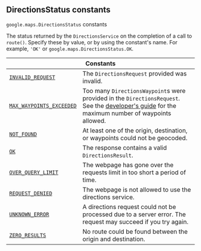 
<devsite-heading text=" DirectionsStatus constants" for="DirectionsStatus" level="h2" link="" toc="" back-to-top=""><h2 id="DirectionsStatus" is-upgraded="">DirectionsStatus constants</h2></devsite-heading>
<p>
<code translate="no" dir="ltr"><span itemprop="path">google.maps</span>.<span itemprop="name">DirectionsStatus</span></code>
constants
</p>
<p>The status returned by the <code translate="no" dir="ltr">DirectionsService</code> on the completion of a call to <code translate="no" dir="ltr">route()</code>. Specify these by value, or by using the constant's name. For example, <code translate="no" dir="ltr">'OK'</code> or <code translate="no" dir="ltr">google.maps.DirectionsStatus.OK</code>.</p>
<div class="devsite-table-wrapper"><table class="constants responsive" summary="DirectionsStatus constants">
<thead>
<tr><th colspan="2">Constants</th>
</tr></thead>
<tbody>
<tr id="DirectionsStatus.INVALID_REQUEST">
<td itemprop="property"><code translate="no" dir="ltr"><a class="secret-link" href="#DirectionsStatus.INVALID_REQUEST"><span>INVALID_REQUEST</span></a></code></td>
<td>The <code translate="no" dir="ltr"><span>DirectionsRequest</span></code> provided was invalid.</td>
</tr>
<tr id="DirectionsStatus.MAX_WAYPOINTS_EXCEEDED">
<td itemprop="property"><code translate="no" dir="ltr"><a class="secret-link" href="#DirectionsStatus.MAX_WAYPOINTS_EXCEEDED"><span>MAX_WAYPOINTS_EXCEEDED</span></a></code></td>
<td>Too many <code translate="no" dir="ltr"><span>DirectionsWaypoint</span></code>s were provided in the <code translate="no" dir="ltr"><span>DirectionsRequest</span></code>. See the <a href="/maps/documentation/javascript/directions#UsageLimits"> developer's guide</a> for the maximum number of waypoints allowed.</td>
</tr>
<tr id="DirectionsStatus.NOT_FOUND">
<td itemprop="property"><code translate="no" dir="ltr"><a class="secret-link" href="#DirectionsStatus.NOT_FOUND"><span>NOT_FOUND</span></a></code></td>
<td>At least one of the origin, destination, or waypoints could not be geocoded.</td>
</tr>
<tr id="DirectionsStatus.OK">
<td itemprop="property"><code translate="no" dir="ltr"><a class="secret-link" href="#DirectionsStatus.OK"><span>OK</span></a></code></td>
<td>The response contains a valid <code translate="no" dir="ltr"><span>DirectionsResult</span></code>.</td>
</tr>
<tr id="DirectionsStatus.OVER_QUERY_LIMIT">
<td itemprop="property"><code translate="no" dir="ltr"><a class="secret-link" href="#DirectionsStatus.OVER_QUERY_LIMIT"><span>OVER_QUERY_LIMIT</span></a></code></td>
<td>The webpage has gone over the requests limit in too short a period of time.</td>
</tr>
<tr id="DirectionsStatus.REQUEST_DENIED">
<td itemprop="property"><code translate="no" dir="ltr"><a class="secret-link" href="#DirectionsStatus.REQUEST_DENIED"><span>REQUEST_DENIED</span></a></code></td>
<td>The webpage is not allowed to use the directions service.</td>
</tr>
<tr id="DirectionsStatus.UNKNOWN_ERROR">
<td itemprop="property"><code translate="no" dir="ltr"><a class="secret-link" href="#DirectionsStatus.UNKNOWN_ERROR"><span>UNKNOWN_ERROR</span></a></code></td>
<td>A directions request could not be processed due to a server error. The request may succeed if you try again.</td>
</tr>
<tr id="DirectionsStatus.ZERO_RESULTS">
<td itemprop="property"><code translate="no" dir="ltr"><a class="secret-link" href="#DirectionsStatus.ZERO_RESULTS"><span>ZERO_RESULTS</span></a></code></td>
<td>No route could be found between the origin and destination.</td>
</tr>
</tbody>
</table></div>
<script src="replace_links.js"></script>
